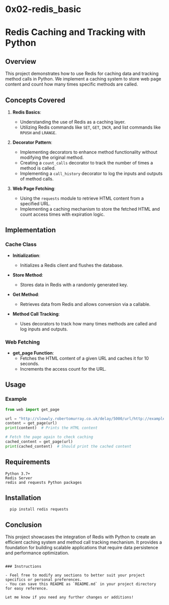 # 0x02-redis_basic
# Redis Caching and Tracking with Python

## Overview

This project demonstrates how to use Redis for caching data and tracking method calls in Python. We implement a caching system to store web page content and count how many times specific methods are called.

## Concepts Covered

1. **Redis Basics**: 
   - Understanding the use of Redis as a caching layer.
   - Utilizing Redis commands like `SET`, `GET`, `INCR`, and list commands like `RPUSH` and `LRANGE`.

2. **Decorator Pattern**:
   - Implementing decorators to enhance method functionality without modifying the original method.
   - Creating a `count_calls` decorator to track the number of times a method is called.
   - Implementing a `call_history` decorator to log the inputs and outputs of method calls.

3. **Web Page Fetching**:
   - Using the `requests` module to retrieve HTML content from a specified URL.
   - Implementing a caching mechanism to store the fetched HTML and count access times with expiration logic.

## Implementation

### Cache Class

- **Initialization**: 
  - Initializes a Redis client and flushes the database.
  
- **Store Method**: 
  - Stores data in Redis with a randomly generated key.

- **Get Method**: 
  - Retrieves data from Redis and allows conversion via a callable.

- **Method Call Tracking**:
  - Uses decorators to track how many times methods are called and log inputs and outputs.

### Web Fetching

- **get_page Function**: 
  - Fetches the HTML content of a given URL and caches it for 10 seconds.
  - Increments the access count for the URL.

## Usage

### Example

```python
from web import get_page

url = "http://slowwly.robertomurray.co.uk/delay/5000/url/http://example.com"
content = get_page(url)
print(content)  # Prints the HTML content

# Fetch the page again to check caching
cached_content = get_page(url)
print(cached_content)  # Should print the cached content
```
## Requirements
    Python 3.7+
    Redis Server
    redis and requests Python packages

## Installation
```
  pip install redis requests
```
## Conclusion
This project showcases the integration of Redis with Python to create an efficient caching system and method call tracking mechanism. It provides a foundation for building scalable applications that require data persistence and performance optimization.
```

### Instructions

- Feel free to modify any sections to better suit your project specifics or personal preferences.
- You can save this README as `README.md` in your project directory for easy reference. 

Let me know if you need any further changes or additions!
